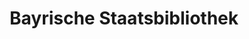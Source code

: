 ---
layout: sub-page
title: Bayrische Staatsbibliothek
category: showcases
summary: "A Europe-wide, multi-language platform for reviews of historical literature supporting humanities scholars to communicate in the digital future. (Supported by DFG, Bayerische Staatsbibliothek, Leibniz-Institut für Europäische Geschichte Mainz and Universität zu Köln)."
images:
  - name: Bayrische Staatsbibliothek - recensio.net
    file: bsb.jpg
---